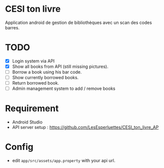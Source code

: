 # CESI ton livre
Application android de gestion de bibliothèques avec un scan des codes barres.

# TODO
- [x] Login system via API
- [x] Show all books from API (still missing pictures).
- [ ] Borrow a book using his bar code.
- [ ] Show currently borrowed books.
- [ ] Return borrowed book.
- [ ] Admin management system to add / remove books

# Requirement
* Android Studio
* API server setup : https://github.com/LesEsperluettes/CESI_ton_livre_AP

# Config
* edit `app/src/assets/app.property` with your api url.
